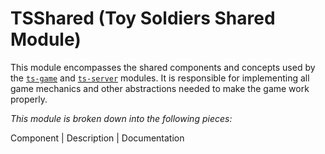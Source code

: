 # TSShared (Toy Soldiers Shared Module)
This module encompasses the shared components and concepts
used by the [`ts-game`](/ts-game/docs/index.md) and [`ts-server`](/ts-server/docs/index.md) modules.
It is responsible for implementing all game mechanics and other abstractions needed to
make the game work properly.

*This module is broken down into the following pieces:*

Component | Description | Documentation